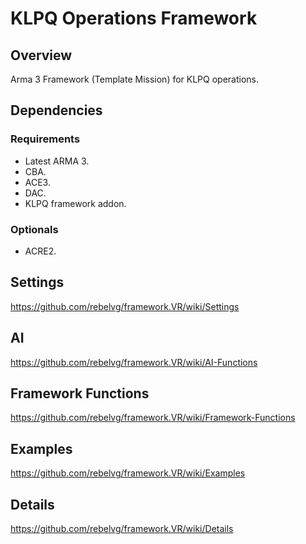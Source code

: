 # KLPQ Operations Framework

## Overview
Arma 3 Framework (Template Mission) for KLPQ operations.

## Dependencies

### Requirements
- Latest ARMA 3.
- CBA.
- ACE3.
- DAC.
- KLPQ framework addon.

### Optionals
- ACRE2.

## Settings
https://github.com/rebelvg/framework.VR/wiki/Settings

## AI
https://github.com/rebelvg/framework.VR/wiki/AI-Functions

## Framework Functions
https://github.com/rebelvg/framework.VR/wiki/Framework-Functions

## Examples
https://github.com/rebelvg/framework.VR/wiki/Examples

## Details
https://github.com/rebelvg/framework.VR/wiki/Details

